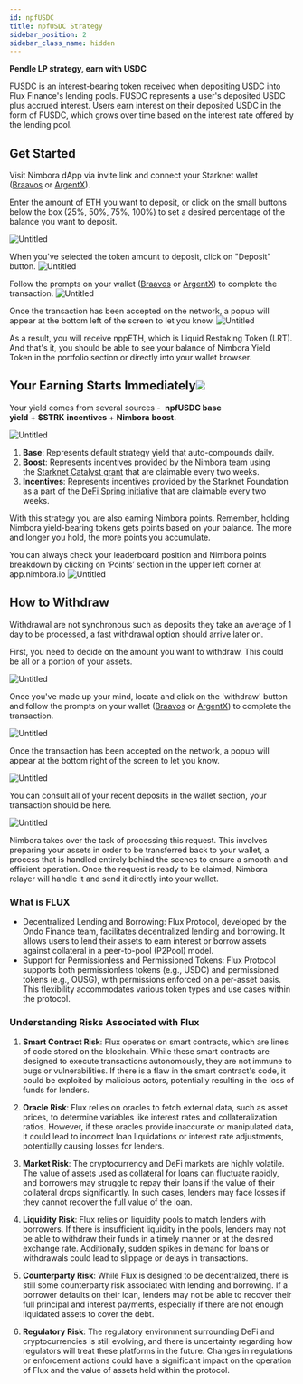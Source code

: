 ```yaml
---
id: npfUSDC 
title: npfUSDC Strategy
sidebar_position: 2
sidebar_class_name: hidden
---
```


**Pendle LP strategy, earn with USDC** 

FUSDC is an interest-bearing token received when depositing USDC into Flux Finance's lending pools. FUSDC represents a user's deposited USDC plus accrued interest. Users earn interest on their deposited USDC in the form of FUSDC, which grows over time based on the interest rate offered by the lending pool.


## Get Started[](https://docs.nimbora.io/docs/concepts/products/earn/pendle_lp_integration/npfUSDC#get-started)

Visit Nimbora dApp via invite link and connect your Starknet wallet ([Braavos](https://braavos.app/) or [ArgentX](https://argent.xyz/)).

Enter the amount of ETH you want to deposit, or click on the small buttons below the box (25%, 50%, 75%, 100%) to set a desired percentage of the balance you want to deposit.

![Untitled](../../../../../static/content/strategy_npfusdc/main.png)


When you've selected the token amount to deposit, click on "Deposit" button. 
![Untitled](../../../../../static/content/strategy_npfusdc/deposit.png)

Follow the prompts on your wallet ([Braavos](https://braavos.app/) or [ArgentX](https://argent.xyz/)) to complete the transaction.
![Untitled](../../../../../static/content/strategy_npfusdc/deposit_confirm.png)


Once the transaction has been accepted on the network, a popup will appear at the bottom left of the screen to let you know.
![Untitled](../../../../../static/content/strategy_npfusdc/deposit_accepted.png)


As a result, you will receive nppETH, which is Liquid Restaking Token (LRT). And that's it, you should be able to see your balance of Nimbora Yield Token in the portfolio section or directly into your wallet browser.


## Your Earning Starts Immediately![](https://docs.nimbora.io/docs/concepts/products/earn/pendle_lp_integration/npfUSDC#your-earning-starts-immediately)

Your yield comes from several sources -  **npfUSDC base yield** + **$STRK** **incentives** + **Nimbora** **boost.**

![Untitled](../../../../../static/content/strategy_npfusdc/main.png)


1. **Base**: Represents default strategy yield that auto-compounds daily. 
2. **Boost**: Represents incentives provided by the Nimbora team using the [Starknet Catalyst grant](https://medium.com/@Nimbora/nimbora-and-starknet-catalyst-program-14cc7f2f1ab5) that are claimable every two weeks.
3. **Incentives**: Represents incentives provided by the Starknet Foundation as a part of the [DeFi Spring initiative](https://medium.com/@Nimbora/nimbora-joins-starknet-defi-spring-d7921e56e2e4) that are claimable every two weeks.

With this strategy you are also earning Nimbora points. 
Remember, holding Nimbora yield-bearing tokens gets points based on your balance. The more and longer you hold, the more points you accumulate.

You can always check your leaderboard position and Nimbora points breakdown by clicking on ‘Points’ section in the upper left corner at app.nimbora.io
![Untitled](../../../../../static/content/strategy_npfusdc/points.png)



## How to Withdraw[](https://docs.nimbora.io/docs/concepts/products/earn/pendle_lp_integration/npfUSDC#how-to-withdraw)

Withdrawal are not synchronous such as deposits they take an average of 1 day to be processed, a fast withdrawal option should arrive later on.

First, you need to decide on the amount you want to withdraw. This could be all or a portion of your assets.

![Untitled](../../../../../static/content/strategy_npfusdc/withdraw.png)


Once you've made up your mind, locate and click on the 'withdraw' button and follow the prompts on your wallet ([Braavos](https://braavos.app/) or [ArgentX](https://argent.xyz/)) to complete the transaction.

![Untitled](../../../../../static/content/strategy_npfusdc/withdraw_confirm.png)

Once the transaction has been accepted on the network, a popup will appear at the bottom right of the screen to let you know.

![Untitled](../../../../../static/content/strategy_npfusdc/withdraw_accepted.png)


You can consult all of your recent deposits in the wallet section, your transaction should be here.


![Untitled](../../../../../static/content/strategy_npfusdc/recent.png)

Nimbora takes over the task of processing this request. This involves preparing your assets in order to be transferred back to your wallet, a process that is handled entirely behind the scenes to ensure a smooth and efficient operation. Once the request is ready to be claimed, Nimbora relayer will handle it and send it directly into your wallet.

### What is FLUX

  - Decentralized Lending and Borrowing: Flux Protocol, developed by the Ondo Finance team, facilitates decentralized lending and borrowing. It allows users to lend their assets to earn interest or borrow assets against collateral in a peer-to-pool (P2Pool) model.
  - Support for Permissionless and Permissioned Tokens: Flux Protocol supports both permissionless tokens (e.g., USDC) and permissioned tokens (e.g., OUSG), with permissions enforced on a per-asset basis. This flexibility accommodates various token types and use cases within the protocol.

### Understanding Risks Associated with Flux


1. **Smart Contract Risk**: Flux operates on smart contracts, which are lines of code stored on the blockchain. While these smart contracts are designed to execute transactions autonomously, they are not immune to bugs or vulnerabilities. If there is a flaw in the smart contract's code, it could be exploited by malicious actors, potentially resulting in the loss of funds for lenders.

2. **Oracle Risk**: Flux relies on oracles to fetch external data, such as asset prices, to determine variables like interest rates and collateralization ratios. However, if these oracles provide inaccurate or manipulated data, it could lead to incorrect loan liquidations or interest rate adjustments, potentially causing losses for lenders.

3. **Market Risk**: The cryptocurrency and DeFi markets are highly volatile. The value of assets used as collateral for loans can fluctuate rapidly, and borrowers may struggle to repay their loans if the value of their collateral drops significantly. In such cases, lenders may face losses if they cannot recover the full value of the loan.

4. **Liquidity Risk**: Flux relies on liquidity pools to match lenders with borrowers. If there is insufficient liquidity in the pools, lenders may not be able to withdraw their funds in a timely manner or at the desired exchange rate. Additionally, sudden spikes in demand for loans or withdrawals could lead to slippage or delays in transactions.

5. **Counterparty Risk**: While Flux is designed to be decentralized, there is still some counterparty risk associated with lending and borrowing. If a borrower defaults on their loan, lenders may not be able to recover their full principal and interest payments, especially if there are not enough liquidated assets to cover the debt.

6. **Regulatory Risk**: The regulatory environment surrounding DeFi and cryptocurrencies is still evolving, and there is uncertainty regarding how regulators will treat these platforms in the future. Changes in regulations or enforcement actions could have a significant impact on the operation of Flux and the value of assets held within the protocol.
